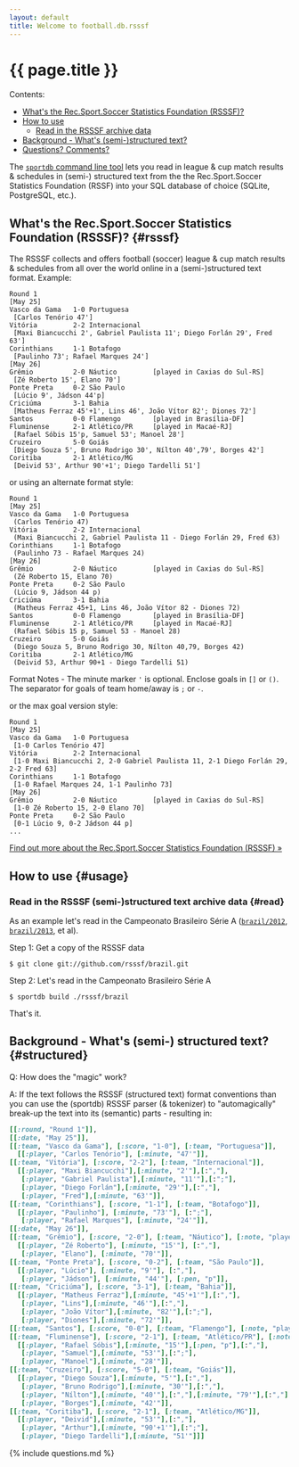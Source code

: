```yaml
---
layout: default
title: Welcome to football.db.rsssf
---
```


# {{ page.title }}

<div class="toc" markdown="1">
Contents:

* [What's the Rec.Sport.Soccer Statistics Foundation (RSSSF)?](#rsssf)
* [How to use](#usage)
    * [Read in the RSSSF archive data](#read)
* [Background - What's (semi-)structured text?](#structured) 
* [Questions? Comments?](#questions)
</div>


The [`sportdb` command line tool](https://github.com/sportdb) lets you
read in  league & cup match results & schedules in (semi-) structured text
from the the Rec.Sport.Soccer Statistics Foundation (RSSF)
into your SQL database of choice (SQLite, PostgreSQL, etc.).



## What's the Rec.Sport.Soccer Statistics Foundation (RSSSF)?    {#rsssf}

The RSSSF collects and offers football (soccer) league & cup match results & schedules
from all over the world online in a (semi-)structured text format. Example:

```
Round 1
[May 25]
Vasco da Gama   1-0 Portuguesa
 [Carlos Tenório 47']
Vitória         2-2 Internacional
 [Maxi Biancucchi 2', Gabriel Paulista 11'; Diego Forlán 29', Fred 63']
Corinthians     1-1 Botafogo
 [Paulinho 73'; Rafael Marques 24']
[May 26]
Grêmio          2-0 Náutico         [played in Caxias do Sul-RS]
 [Zé Roberto 15', Elano 70']
Ponte Preta     0-2 São Paulo
 [Lúcio 9', Jádson 44'p]
Criciúma        3-1 Bahia
 [Matheus Ferraz 45'+1', Lins 46', João Vítor 82'; Diones 72']
Santos          0-0 Flamengo        [played in Brasília-DF]
Fluminense      2-1 Atlético/PR     [played in Macaé-RJ]
 [Rafael Sóbis 15'p, Samuel 53'; Manoel 28']
Cruzeiro        5-0 Goiás
 [Diego Souza 5', Bruno Rodrigo 30', Nílton 40',79', Borges 42']
Coritiba        2-1 Atlético/MG
 [Deivid 53', Arthur 90'+1'; Diego Tardelli 51']
```

or using an alternate format style:

```
Round 1
[May 25]
Vasco da Gama   1-0 Portuguesa
 (Carlos Tenório 47)
Vitória         2-2 Internacional
 (Maxi Biancucchi 2, Gabriel Paulista 11 - Diego Forlán 29, Fred 63)
Corinthians     1-1 Botafogo
 (Paulinho 73 - Rafael Marques 24)
[May 26]
Grêmio          2-0 Náutico         [played in Caxias do Sul-RS]
 (Zé Roberto 15, Elano 70)
Ponte Preta     0-2 São Paulo
 (Lúcio 9, Jádson 44 p)
Criciúma        3-1 Bahia
 (Matheus Ferraz 45+1, Lins 46, João Vítor 82 - Diones 72)
Santos          0-0 Flamengo        [played in Brasília-DF]
Fluminense      2-1 Atlético/PR     [played in Macaé-RJ]
 (Rafael Sóbis 15 p, Samuel 53 - Manoel 28)
Cruzeiro        5-0 Goiás
 (Diego Souza 5, Bruno Rodrigo 30, Nílton 40,79, Borges 42)
Coritiba        2-1 Atlético/MG
 (Deivid 53, Arthur 90+1 - Diego Tardelli 51)
```

Format Notes -  The minute marker `'` is optional.
Enclose goals in `[]` or `()`.
The separator for goals of team home/away is `;` or `-`.


or the max goal version style:

```
Round 1
[May 25]
Vasco da Gama   1-0 Portuguesa
 [1-0 Carlos Tenório 47]
Vitória         2-2 Internacional
 [1-0 Maxi Biancucchi 2, 2-0 Gabriel Paulista 11, 2-1 Diego Forlán 29, 2-2 Fred 63]
Corinthians     1-1 Botafogo
 [1-0 Rafael Marques 24, 1-1 Paulinho 73]
[May 26]
Grêmio          2-0 Náutico         [played in Caxias do Sul-RS]
 [1-0 Zé Roberto 15, 2-0 Elano 70]
Ponte Preta     0-2 São Paulo
 [0-1 Lúcio 9, 0-2 Jádson 44 p]
...
```


[Find out more about the Rec.Sport.Soccer Statistics Foundation (RSSSF) »](http://www.rsssf.com)




## How to use  {#usage}

### Read in the RSSSF (semi-)structured text archive data   {#read}

As an example let's read in the Campeonato Brasileiro Série A
([`brazil/2012`](https://github.com/rsssf/brazil/blob/master/2012),
[`brazil/2013`](https://github.com/rsssf/brazil/blob/master/2013), et al).


Step 1: Get a copy of the RSSSF data

    $ git clone git://github.com/rsssf/brazil.git

Step 2: Let's read in the Campeonato Brasileiro Série A

    $ sportdb build ./rsssf/brazil


That's it.

<!--
Note: Before loading RSSSF archive data you will need to add a configuration file
listing all football clubs / teams included in the league.
See the Campeonato Brasileiro Série A
([`brazil/2012/seriea.yml`](https://github.com/rsssf/brazil/blob/master/2012/seriea.yml),
[`brazil/2013/seriea.yml`](https://github.com/rsssf/brazil/blob/master/2013/seriea.yml))
as an example.
-->



## Background - What's (semi-) structured text?    {#structured}

Q: How does the "magic" work? 

A: If the text follows the RSSSF (structured text) format conventions than you can use
the (sportdb) RSSSF parser (& tokenizer) to "automagically" break-up the text into its (semantic) parts - resulting in:

``` ruby
[[:round, "Round 1"]],
[[:date, "May 25"]],
[[:team, "Vasco da Gama"], [:score, "1-0"], [:team, "Portuguesa"]],
  [[:player, "Carlos Tenório"], [:minute, "47'"]],
[[:team, "Vitória"], [:score, "2-2"], [:team, "Internacional"]],
  [[:player, "Maxi Biancucchi"],[:minute, "2'"],[:","],
   [:player, "Gabriel Paulista"],[:minute, "11'"],[:";"],
   [:player, "Diego Forlán"],[:minute, "29'"],[:","],
   [:player, "Fred"],[:minute, "63'"]],
[[:team, "Corinthians"], [:score, "1-1"], [:team, "Botafogo"]],
  [[:player, "Paulinho"], [:minute, "73'"], [:";"], 
   [:player, "Rafael Marques"], [:minute, "24'"]],
[[:date, "May 26"]],
[[:team, "Grêmio"], [:score, "2-0"], [:team, "Náutico"], [:note, "played in Caxias do Sul-RS"]],
  [[:player, "Zé Roberto"], [:minute, "15'"], [:","], 
   [:player, "Elano"], [:minute, "70'"]],
[[:team, "Ponte Preta"], [:score, "0-2"], [:team, "São Paulo"]],
  [[:player, "Lúcio"], [:minute, "9'"], [:","], 
   [:player, "Jádson"], [:minute, "44'"], [:pen, "p"]],
[[:team, "Criciúma"], [:score, "3-1"], [:team, "Bahia"]],
  [[:player, "Matheus Ferraz"],[:minute, "45'+1'"],[:","],
   [:player, "Lins"],[:minute, "46'"],[:","],
   [:player, "João Vítor"],[:minute, "82'"],[:";"],
   [:player, "Diones"],[:minute, "72'"]],
[[:team, "Santos"], [:score, "0-0"], [:team, "Flamengo"], [:note, "played in Brasília-DF"]],
[[:team, "Fluminense"], [:score, "2-1"], [:team, "Atlético/PR"], [:note, "played in Macaé-RJ"]],
  [[:player, "Rafael Sóbis"],[:minute, "15'"],[:pen, "p"],[:","],
   [:player, "Samuel"],[:minute, "53'"],[:";"],
   [:player, "Manoel"],[:minute, "28'"]],
[[:team, "Cruzeiro"], [:score, "5-0"], [:team, "Goiás"]],
  [[:player, "Diego Souza"],[:minute, "5'"],[:","],
   [:player, "Bruno Rodrigo"],[:minute, "30'"],[:","],
   [:player, "Nílton"],[:minute, "40'"],[:","],[:minute, "79'"],[:","],
   [:player, "Borges"],[:minute, "42'"]],
[[:team, "Coritiba"], [:score, "2-1"], [:team, "Atlético/MG"]],
  [[:player, "Deivid"],[:minute, "53'"],[:","],
   [:player, "Arthur"],[:minute, "90'+1'"],[:";"],
   [:player, "Diego Tardelli"],[:minute, "51'"]]] 
```



{% include questions.md %}
